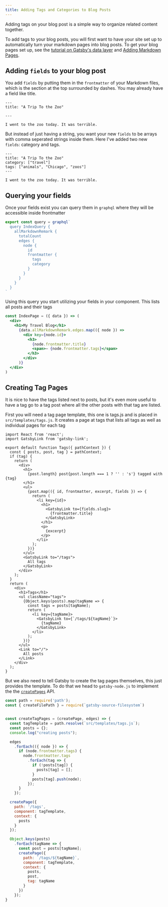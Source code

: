 ```yaml
---
title: Adding Tags and Categories to Blog Posts
---
```


Adding tags on your blog post is a simple way to organize related content together. 

To add tags to your blog posts, you will first want to have your site set up to automatically turn your markdown pages into blog posts. To get your blog pages set up, see the [tutorial on Gatsby's data layer](tutorial/part-four/) and [Adding Markdown Pages](docs/adding-markdown-pages/). 

## Adding `fields` to your blog post

You add `fields` by putting them in the `frontmatter` of your Markdown files, which is the section at the top surrounded by dashes. You may already have a field like title. 
```
---
title: "A Trip To the Zoo"

---

I went to the zoo today. It was terrible.
```

But instead of just having a string, you want your new `fields` to be arrays with comma seperated strings inside them. Here I've added two new `fields`: category and tags. 

```
---
title: "A Trip To the Zoo"
category: ["travel"]
tags: ["animals", "Chicago", "zoos"]
---

I went to the zoo today. It was terrible.
```
## Querying your fields
Once your fields exist you can query them in `graphql` where they will be accessible inside frontmatter


```jsx
export const query = graphql`
  query IndexQuery {
    allMarkdownRemark {
      totalCount
      edges {
        node {
          id
          frontmatter {
            tags
            category
          } 
        }
      }
    }
  }
`
```
Using this query you start utilizing your fields in your component. This lists all posts and their tags
```jsx
const IndexPage = ({ data }) => (
  <div>
    <h1>My Travel Blog</h1>
      {data.allMarkdownRemark.edges.map(({ node }) =>
        <div key={node.id}>
          <h3>
            {node.frontmatter.title}
            <span>— {node.frontmatter.tags}</span>
          </h3>
        </div>
      )}
  </div>
)
```

## Creating Tag Pages
It is nice to have the tags listed next to posts, but it's even more useful to have a tag go to a tag post where all the other posts with that tag are listed. 

First you will need a tag page template, this one is tags.js and is placed in `src/templates/tags.js`. It creates a page at tags that lists all tags as well as individual pages for each tag
```jsx{4}
import React from 'react';
import GatsbyLink from 'gatsby-link';

export default function Tags({ pathContext }) {
  const { posts, post, tag } = pathContext;
  if (tag) {
    return (
      <div>
        <h1>
          {post.length} post{post.length === 1 ? '' : 's'} tagged with {tag}
        </h1>
        <ul>
          {post.map(({ id, frontmatter, excerpt, fields }) => {
            return (
              <li key={id}>
                <h1> 
                  <GatsbyLink to={fields.slug}>
                    {frontmatter.title}
                  </GatsbyLink>
                </h1>
                <p>
                  {excerpt}
                </p>
              </li>
            );
          })}
        </ul>
        <GatsbyLink to="/tags">
          All tags
        </GatsbyLink>
      </div>
    );
  }
  return (
    <div>
      <h1>Tags</h1>
      <ul className="tags">
        {Object.keys(posts).map(tagName => {
          const tags = posts[tagName];
          return (
            <li key={tagName}>
              <GatsbyLink to={`/tags/${tagName}`}>
                {tagName}
              </GatsbyLink>
            </li>
          );
        })}
      </ul>
      <Link to="/">
        All posts
      </Link>
    </div>
  );
}
```

But we also need to tell Gatsby to create the tag pages themselves, this just provides the template. To do that we head to `gatsby-node.js` to implement the the [`createPages`](/docs/node-apis/#createPages) API.
```javascript
const path = require('path');
const { createFilePath } = require(`gatsby-source-filesystem`)


const createTagPages = (createPage, edges) => {
  const tagTemplate = path.resolve(`src/templates/tags.js`);
  const posts = {};
  console.log("creating posts");

  edges
    .forEach(({ node }) => {
      if (node.frontmatter.tags) {
        node.frontmatter.tags
          .forEach(tag => {
            if (!posts[tag]) {
              posts[tag] = [];
            }
            posts[tag].push(node);
          });
      }
    });

  createPage({
    path: '/tags',
    component: tagTemplate,
    context: {
      posts
    }
  });

  Object.keys(posts)
    .forEach(tagName => {
      const post = posts[tagName];
      createPage({
        path: `/tags/${tagName}`,
        component: tagTemplate,
        context: {
          posts,
          post,
          tag: tagName
        }
      })
    });
}
```
